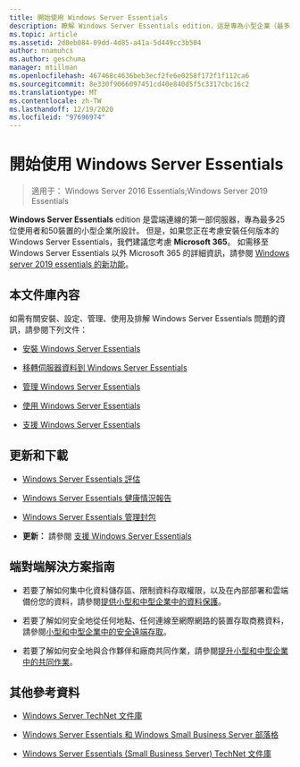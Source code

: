 ```yaml
---
title: 開始使用 Windows Server Essentials
description: 瞭解 Windows Server Essentials edition，這是專為小型企業（最多25位使用者和50裝置）所設計的雲端連線伺服器。
ms.topic: article
ms.assetid: 2d0eb084-09dd-4d85-a41a-5d449cc3b504
author: nnamuhcs
ms.author: geschuma
manager: mtillman
ms.openlocfilehash: 467468c4636beb3ecf2fe6e0258f172f1f112ca6
ms.sourcegitcommit: 8e330f9066097451cd40e840d5f5c3317cbc16c2
ms.translationtype: MT
ms.contentlocale: zh-TW
ms.lasthandoff: 12/19/2020
ms.locfileid: "97696974"
---
```

# <a name="get-started-with-windows-server-essentials"></a>開始使用 Windows Server Essentials

>適用于： Windows Server 2016 Essentials;Windows Server 2019 Essentials

**Windows Server Essentials** edition 是雲端連線的第一部伺服器，專為最多25位使用者和50裝置的小型企業所設計。 但是，如果您正在考慮安裝任何版本的 Windows Server Essentials，我們建議您考慮 **Microsoft 365**。 如需移至 Windows Server Essentials 以外 Microsoft 365 的詳細資訊，請參閱 [Windows server 2019 essentials 的新功能](what-s-new-19.md)。

## <a name="in-this-library"></a>本文件庫內容
 如需有關安裝、設定、管理、使用及排解 Windows Server Essentials 問題的資訊，請參閱下列文件：


-   [安裝 Windows Server Essentials](../install/Install-Windows-Server-Essentials.md)

-   [移轉伺服器資料到 Windows Server Essentials](../migrate/Migrate-Server-Data-to-Windows-Server-Essentials.md)

-   [管理 Windows Server Essentials](../manage/Manage-Windows-Server-Essentials.md)

-   [使用 Windows Server Essentials](../use/Use-Windows-Server-Essentials.md)

-   [支援 Windows Server Essentials](../support/Support-Windows-Server-Essentials.md)

## <a name="updates-and-downloads"></a>更新和下載

-   [Windows Server Essentials 評估](https://technet.microsoft.com/evalcenter/dn205288.aspx?wt.mc_id=TEC_144_1_7)

-   [Windows Server Essentials 健康情況報告](https://www.microsoft.com/download/details.aspx?id=35565)

-   [Windows Server Essentials 管理封包](https://www.microsoft.com/download/details.aspx?id=35560)


-   **更新：** 請參閱 [支援 Windows Server Essentials](../support/Support-Windows-Server-Essentials.md)

## <a name="end-to-end-solution-guides"></a>端對端解決方案指南

-    若要了解如何集中化資料儲存區、限制資料存取權限，以及在內部部署和雲端備份您的資料，請參閱[提供小型和中型企業中的資料保護](/previous-versions/orphan-topics/ws.11/dn582043(v=ws.11))。

-    若要了解如何安全地從任何地點、任何連線至網際網路的裝置存取商務資料，請參閱[小型和中型企業中的安全遠端存取](/previous-versions/windows/it-pro/solutions-guidance/dn629457(v=ws.11))。

-    若要了解如何安全地與合作夥伴和廠商共同作業，請參閱[提升小型和中型企業中的共同作業](/previous-versions/windows/it-pro/solutions-guidance/dn747893(v=ws.11))。

## <a name="additional-references"></a>其他參考資料

-   [Windows Server TechNet 文件庫](/windows-server/windows-server-versions)

-   [Windows Server Essentials 和 Windows Small Business Server 部落格](/archive/blogs/sbs/)

-   [Windows Server Essentials (Small Business Server) TechNet 文件庫](/previous-versions/windows/it-pro/windows-server-essentials-sbs/cc514417(v=msdn.10))